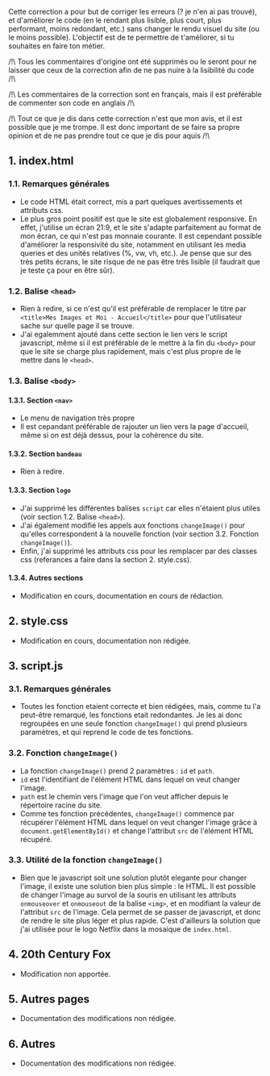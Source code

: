 Cette correction a pour but de corriger les erreurs (? je n'en ai pas trouvé), et d'améliorer le code (en le rendant plus lisible, plus court, plus performant, moins redondant, etc.) sans changer le rendu visuel du site (ou le moins possible).
L'objectif est de te permettre de t'améliorer, si tu souhaites en faire ton métier.

/!\ Tous les commentaires d'origine ont été supprimés ou le seront pour ne laisser que ceux de la correction afin de ne pas nuire à la lisibilité du code /!\

/!\ Les commentaires de la correction sont en français, mais il est préférable de commenter son code en anglais /!\

/!\ Tout ce que je dis dans cette correction n'est que mon avis, et il est possible que je me trompe. Il est donc important de se faire sa propre opinion et de ne pas prendre tout ce que je dis pour aquis /!\

## 1. index.html
### 1.1. Remarques générales
- Le code HTML était correct, mis a part quelques avertissements et attributs css.
- Le plus gros point positif est que le site est globalement responsive. En effet, j'utilise un écran 21:9, et le site s'adapte parfaitement au format de mon écran, ce qui n'est pas monnaie courante.
Il est cependant possible d'améliorer la responsivité du site, notamment en utilisant les media queries et des unités relatives (%, vw, vh, etc.). Je pense que sur des très petits écrans, le site risque de ne pas être très lisible (il faudrait que je teste ça pour en être sûr).
### 1.2. Balise `<head>`
- Rien à redire, si ce n'est qu'il est préférable de remplacer le titre par `<title>Mes Images et Moi - Accueil</title>` pour que l'utilisateur sache sur quelle page il se trouve.
- J'ai egalemment ajouté dans cette section le lien vers le script javascript, même si il est préférable de le mettre à la fin du `<body>` pour que le site se charge plus rapidement, mais c'est plus propre de le mettre dans le `<head>`.
### 1.3. Balise `<body>`
#### 1.3.1. Section `<nav>`
- Le menu de navigation très propre
- Il est cepandant préférable de rajouter un lien vers la page d'accueil, même si on est déjà dessus, pour la cohérence du site.
#### 1.3.2. Section `bandeau`
- Rien à redire.
#### 1.3.3. Section `logo`
- J'ai supprimé les différentes balises `script` car elles n'étaient plus utiles (voir section 1.2. Balise `<head>`).
- J'ai également modifié les appels aux fonctions `changeImage()` pour qu'elles correspondent à la nouvelle fonction (voir section 3.2. Fonction `changeImage()`).
- Enfin, j'ai supprimé les attributs css pour les remplacer par des classes css (referances a faire dans la section 2. style.css).
#### 1.3.4. Autres sections
- Modification en cours, documentation en cours de rédaction.

## 2. style.css
- Modification en cours, documentation non rédigée.

## 3. script.js
### 3.1. Remarques générales
- Toutes les fonction etaient correcte et bien rédigées, mais, comme tu l'a peut-être remarqué, les fonctions etait redondantes.
Je les ai donc regroupées en une seule fonction `changeImage()` qui prend plusieurs paramètres, et qui reprend le code de tes fonctions.
### 3.2. Fonction `changeImage()`
- La fonction `changeImage()` prend 2 paramètres : `id` et `path`.
- `id` est l'identifiant de l'élément HTML dans lequel on veut changer l'image.
- `path` est le chemin vers l'image que l'on veut afficher depuis le répertoire racine du site.
- Comme tes fonction précédentes, `changeImage()` commence par récupérer l'élément HTML dans lequel on veut changer l'image grâce à `document.getElementById()` et change l'attribut `src` de l'élément HTML récupéré.
### 3.3. Utilité de la fonction `changeImage()`
- Bien que le javascript soit une solution plutôt elegante pour changer l'image, il existe une solution bien plus simple : le HTML.
Il est possible de changer l'image au survol de la souris en utilisant les attributs `onmouseover` et `onmouseout` de la balise `<img>`, et en modifiant la valeur de l'attribut `src` de l'image.
Cela permet de se passer de javascript, et donc de rendre le site plus léger et plus rapide.
C'est d'ailleurs la solution que j'ai utilisée pour le logo Netflix dans la mosaique de `index.html`.

## 4. 20th Century Fox
- Modification non apportée.

## 5. Autres pages
- Documentation des modifications non rédigée.

## 6. Autres
- Documentation des modifications non rédigée.